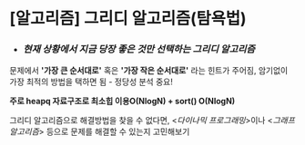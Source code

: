 # [알고리즘] 그리디 알고리즘(탐욕법)

* *<h3>현재 상황에서 지금 당장 좋은 것만 선택하는 그리디 알고리즘*</h3>   

문제에서 **'가장 큰 순서대로'** 혹은 **'가장 작은 순서대로'** 라는 힌트가 주어짐, 암기없이 가장 최적의 방법을 택하면 됨 - 정당성 분석 중요!

**주로 heapq 자료구조로 최소힙 이용O(NlogN) + sort() O(NlogN)**    

그리디 알고리즘으로 해결방법을 찾을 수 없다면, <*다이나믹 프로그래밍*>이나 <*그래프 알고리즘*> 등으로 문제를 해결할 수 있는지 고민해보기 
